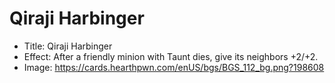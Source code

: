 # Qiraji Harbinger
- Title:  Qiraji Harbinger
- Effect:  After a friendly minion with Taunt dies, give its neighbors +2/+2.
- Image:  https://cards.hearthpwn.com/enUS/bgs/BGS_112_bg.png?198608
